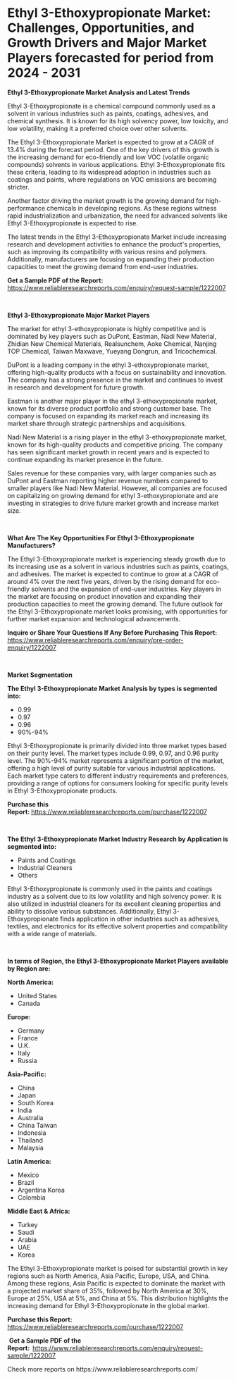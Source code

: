 <p><h1>Ethyl 3-Ethoxypropionate Market: Challenges, Opportunities, and Growth Drivers and Major Market Players forecasted for period from 2024 - 2031</h1></p><p><strong>Ethyl 3-Ethoxypropionate Market Analysis and Latest Trends</strong></p>
<p><p>Ethyl 3-Ethoxypropionate is a chemical compound commonly used as a solvent in various industries such as paints, coatings, adhesives, and chemical synthesis. It is known for its high solvency power, low toxicity, and low volatility, making it a preferred choice over other solvents.</p><p>The Ethyl 3-Ethoxypropionate Market is expected to grow at a CAGR of 13.4% during the forecast period. One of the key drivers of this growth is the increasing demand for eco-friendly and low VOC (volatile organic compounds) solvents in various applications. Ethyl 3-Ethoxypropionate fits these criteria, leading to its widespread adoption in industries such as coatings and paints, where regulations on VOC emissions are becoming stricter.</p><p>Another factor driving the market growth is the growing demand for high-performance chemicals in developing regions. As these regions witness rapid industrialization and urbanization, the need for advanced solvents like Ethyl 3-Ethoxypropionate is expected to rise.</p><p>The latest trends in the Ethyl 3-Ethoxypropionate Market include increasing research and development activities to enhance the product's properties, such as improving its compatibility with various resins and polymers. Additionally, manufacturers are focusing on expanding their production capacities to meet the growing demand from end-user industries.</p></p>
<p><strong>Get a Sample PDF of the Report:&nbsp;</strong> <a href="https://www.reliableresearchreports.com/enquiry/request-sample/1222007">https://www.reliableresearchreports.com/enquiry/request-sample/1222007</a></p>
<p>&nbsp;</p>
<p><strong>Ethyl 3-Ethoxypropionate Major Market Players</strong></p>
<p><p>The market for ethyl 3-ethoxypropionate is highly competitive and is dominated by key players such as DuPont, Eastman, Nadi New Material, Zhidian New Chemical Materials, Realsunchem, Aoke Chemical, Nanjing TOP Chemical, Taiwan Maxwave, Yueyang Dongrun, and Tricochemical. </p><p>DuPont is a leading company in the ethyl 3-ethoxypropionate market, offering high-quality products with a focus on sustainability and innovation. The company has a strong presence in the market and continues to invest in research and development for future growth.</p><p>Eastman is another major player in the ethyl 3-ethoxypropionate market, known for its diverse product portfolio and strong customer base. The company is focused on expanding its market reach and increasing its market share through strategic partnerships and acquisitions.</p><p>Nadi New Material is a rising player in the ethyl 3-ethoxypropionate market, known for its high-quality products and competitive pricing. The company has seen significant market growth in recent years and is expected to continue expanding its market presence in the future.</p><p>Sales revenue for these companies vary, with larger companies such as DuPont and Eastman reporting higher revenue numbers compared to smaller players like Nadi New Material. However, all companies are focused on capitalizing on growing demand for ethyl 3-ethoxypropionate and are investing in strategies to drive future market growth and increase market size.</p></p>
<p>&nbsp;</p>
<p><strong>What Are The Key Opportunities For Ethyl 3-Ethoxypropionate Manufacturers?</strong></p>
<p><p>The Ethyl 3-Ethoxypropionate market is experiencing steady growth due to its increasing use as a solvent in various industries such as paints, coatings, and adhesives. The market is expected to continue to grow at a CAGR of around 4% over the next five years, driven by the rising demand for eco-friendly solvents and the expansion of end-user industries. Key players in the market are focusing on product innovation and expanding their production capacities to meet the growing demand. The future outlook for the Ethyl 3-Ethoxypropionate market looks promising, with opportunities for further market expansion and technological advancements.</p></p>
<p><strong>Inquire or Share Your Questions If Any Before Purchasing This Report:</strong> <a href="https://www.reliableresearchreports.com/enquiry/pre-order-enquiry/1222007">https://www.reliableresearchreports.com/enquiry/pre-order-enquiry/1222007</a></p>
<p>&nbsp;</p>
<p><strong>Market Segmentation</strong></p>
<p><strong>The Ethyl 3-Ethoxypropionate Market Analysis by types is segmented into:</strong></p>
<p><ul><li>0.99</li><li>0.97</li><li>0.96</li><li>90%-94%</li></ul></p>
<p><p>Ethyl 3-Ethoxypropionate is primarily divided into three market types based on their purity level. The market types include 0.99, 0.97, and 0.96 purity level. The 90%-94% market represents a significant portion of the market, offering a high level of purity suitable for various industrial applications. Each market type caters to different industry requirements and preferences, providing a range of options for consumers looking for specific purity levels in Ethyl 3-Ethoxypropionate products.</p></p>
<p><strong>Purchase this Report:&nbsp;</strong><a href="https://www.reliableresearchreports.com/purchase/1222007">https://www.reliableresearchreports.com/purchase/1222007</a></p>
<p>&nbsp;</p>
<p><strong>The Ethyl 3-Ethoxypropionate Market Industry Research by Application is segmented into:</strong></p>
<p><ul><li>Paints and Coatings</li><li>Industrial Cleaners</li><li>Others</li></ul></p>
<p><p>Ethyl 3-Ethoxypropionate is commonly used in the paints and coatings industry as a solvent due to its low volatility and high solvency power. It is also utilized in industrial cleaners for its excellent cleaning properties and ability to dissolve various substances. Additionally, Ethyl 3-Ethoxypropionate finds application in other industries such as adhesives, textiles, and electronics for its effective solvent properties and compatibility with a wide range of materials.</p></p>
<p>&nbsp;</p>
<p><strong>In terms of Region, the Ethyl 3-Ethoxypropionate Market Players available by Region are:</strong></p>
<p>
    <p> <strong> North America: </strong>
        <ul>
            <li>United States</li>
            <li>Canada</li>
        </ul>
        </p> 
    <p> <strong> Europe: </strong>
        <ul>
            <li>Germany</li>
            <li>France</li>
            <li>U.K.</li>
            <li>Italy</li>
            <li>Russia</li>
        </ul>
        </p> 
    <p> <strong> Asia-Pacific: </strong>
        <ul>
            <li>China</li>
            <li>Japan</li>
            <li>South Korea</li>
            <li>India</li>
            <li>Australia</li>
            <li>China Taiwan</li>
            <li>Indonesia</li>
            <li>Thailand</li>
            <li>Malaysia</li>
        </ul>
        </p> 
    <p> <strong> Latin America: </strong>
        <ul>
            <li>Mexico</li>
            <li>Brazil</li>
            <li>Argentina Korea</li>
            <li>Colombia</li>
        </ul>
        </p> 
    <p> <strong> Middle East & Africa: </strong>
        <ul>
            <li>Turkey</li>
            <li>Saudi</li>
            <li>Arabia</li>
            <li>UAE</li>
            <li>Korea</li>
        </ul>
    </p>
    </p>
<p><p>The Ethyl 3-Ethoxypropionate market is poised for substantial growth in key regions such as North America, Asia Pacific, Europe, USA, and China. Among these regions, Asia Pacific is expected to dominate the market with a projected market share of 35%, followed by North America at 30%, Europe at 25%, USA at 5%, and China at 5%. This distribution highlights the increasing demand for Ethyl 3-Ethoxypropionate in the global market.</p></p>
<p><strong>Purchase this Report: </strong><a href="https://www.reliableresearchreports.com/purchase/1222007">https://www.reliableresearchreports.com/purchase/1222007</a></p>
<p>&nbsp;<strong>Get a Sample PDF of the Report:&nbsp;&nbsp;</strong><a href="https://www.reliableresearchreports.com/enquiry/request-sample/1222007">https://www.reliableresearchreports.com/enquiry/request-sample/1222007</a></p>
<p><strong></strong></p>
<p>Check more reports on https://www.reliableresearchreports.com/</p>